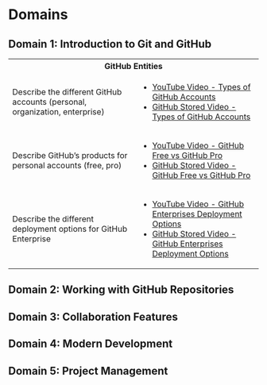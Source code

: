 # Domains
## Domain 1: Introduction to Git and GitHub
<table>
    <tr>
        <th colspan="2" style="text-align: center;">GitHub Entities</th>
    </tr>
    <tr>
        <td>
            Describe the different GitHub accounts (personal, organization, enterprise)
        </td>
        <td>
            <ul>
                <li>
                    <a href="https://www.youtube.com/watch?v=UAK7iE6W_30">
                    YouTube Video - Types of GitHub Accounts
                    </a>
                </li>
                <li>
                    <a href="/Domains/Domain-1-Introduction-to-Git-and-GitHub/Videos/Github-Types-of-GitHub-Accounts-UAK7iE6W_30.mkv">
                    GitHub Stored Video - Types of GitHub Accounts
                    </a>
                </li>
            </ul>
        </td>
    </tr>
    <tr>
        <td>
            Describe GitHub’s products for personal accounts (free, pro)
        </td>
        <td>
            <ul>
                <li>
                    <a href="https://www.youtube.com/watch?v=bCWujeixSK0">YouTube Video - GitHub Free vs GitHub Pro</a>
                </li>
                <li>
                    <a href="/Domains/Domain-1-Introduction-to-Git-and-GitHub/Videos/Github-GitHub-Free-vs-GitHub-Pro-bCWujeixSK0.mkv">GitHub Stored Video - GitHub Free vs GitHub Pro</a>
                </li>
            </ul>
        </td>
    </tr>
    <tr>
        <td>
            Describe the different deployment options for GitHub Enterprise
        </td>
        <td>
            <ul>
                <li>
                    <a href="https://www.youtube.com/watch?v=LQe1OD6UkiY&t=3s">
                    YouTube Video - GitHub Enterprises Deployment Options
                    </a>
                </li>
                <li>
                    <a href="/Domains/Domain-1-Introduction-to-Git-and-GitHub/Videos/Github-GitHub-Enterprises-Deployment-Options-LQe1OD6UkiY.mkv">
                    GitHub Stored Video - GitHub Enterprises Deployment Options
                    </a>
                </li>
            </ul>
        </td>
    </tr>
</table>

## Domain 2: Working with GitHub Repositories

## Domain 3: Collaboration Features

## Domain 4: Modern Development

## Domain 5: Project Management
